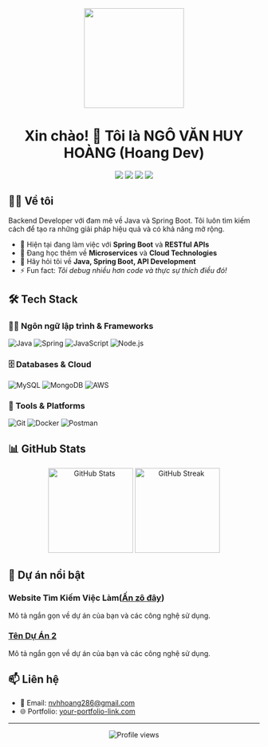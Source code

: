 <div align="center">
  <img src="https://media.giphy.com/media/f3iwJFOVOwuy7K6FFw/giphy.gif" width="200"/>
  
  # Xin chào! 👋 Tôi là NGÔ VĂN HUY HOÀNG (Hoang Dev)
  
  <p>
    <a href="https://www.linkedin.com/in/nvhhoang"><img src="https://img.shields.io/badge/LinkedIn-0077B5?style=for-the-badge&logo=linkedin&logoColor=white"/></a>
   <a href="https://facebook.com/nvhhoang.hubert"><img src="https://img.shields.io/badge/Facebook-1877F2?style=for-the-badge&logo=facebook&logoColor=white"/></a>
    <a href="your-portfolio-link.com"><img src="https://img.shields.io/badge/Portfolio-255E63?style=for-the-badge&logo=About.me&logoColor=white"/></a>
    <a href="mailto:nvhhoang286@gmail.com"><img src="https://img.shields.io/badge/Gmail-D14836?style=for-the-badge&logo=gmail&logoColor=white"/></a>
  </p>
</div>

## 👨‍💻 Về tôi

Backend Developer với đam mê về Java và Spring Boot. Tôi luôn tìm kiếm cách để tạo ra những giải pháp hiệu quả và có khả năng mở rộng.

- 🔭 Hiện tại đang làm việc với **Spring Boot** và **RESTful APIs**
- 🌱 Đang học thêm về **Microservices** và **Cloud Technologies**
- 💬 Hãy hỏi tôi về **Java, Spring Boot, API Development**
- ⚡ Fun fact: *Tôi debug nhiều hơn code và thực sự thích điều đó!*

## 🛠️ Tech Stack

### 👨‍💻 Ngôn ngữ lập trình & Frameworks
![Java](https://img.shields.io/badge/Java-ED8B00?style=for-the-badge&logo=openjdk&logoColor=white)
![Spring](https://img.shields.io/badge/Spring-6DB33F?style=for-the-badge&logo=spring&logoColor=white)
![JavaScript](https://img.shields.io/badge/JavaScript-F7DF1E?style=for-the-badge&logo=javascript&logoColor=black)
![Node.js](https://img.shields.io/badge/Node.js-43853D?style=for-the-badge&logo=node.js&logoColor=white)

### 🗄️ Databases & Cloud
![MySQL](https://img.shields.io/badge/MySQL-00000F?style=for-the-badge&logo=mysql&logoColor=white)
![MongoDB](https://img.shields.io/badge/MongoDB-4EA94B?style=for-the-badge&logo=mongodb&logoColor=white)
![AWS](https://img.shields.io/badge/AWS-232F3E?style=for-the-badge&logo=amazon-aws&logoColor=white)

### 🔧 Tools & Platforms
![Git](https://img.shields.io/badge/Git-F05032?style=for-the-badge&logo=git&logoColor=white)
![Docker](https://img.shields.io/badge/Docker-2496ED?style=for-the-badge&logo=docker&logoColor=white)
![Postman](https://img.shields.io/badge/Postman-FF6C37?style=for-the-badge&logo=postman&logoColor=white)

## 📊 GitHub Stats

<div align="center">
  <img src="https://github-readme-stats.vercel.app/api?username=hoangdevv&show_icons=true&theme=radical" alt="GitHub Stats" height="170"/>
  <img src="https://github-readme-streak-stats.herokuapp.com/?user=hoangdevv&theme=radical" alt="GitHub Streak" height="170"/>
</div>

## 🎯 Dự án nổi bật

### Website Tìm Kiếm Việc Làm([Ấn zô đây](https://workfinder-exquisite-llama-47b911.netlify.app/))
Mô tả ngắn gọn về dự án của bạn và các công nghệ sử dụng.

### [Tên Dự Án 2](project-link)
Mô tả ngắn gọn về dự án của bạn và các công nghệ sử dụng.

## 📫 Liên hệ
- 📧 Email: nvhhoang286@gmail.com
- 🌐 Portfolio: [your-portfolio-link.com](your-portfolio-link.com)

---
<div align="center">
  <img src="https://komarev.com/ghpvc/?username=YourUsername&color=blueviolet" alt="Profile views"/>
</div>
